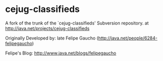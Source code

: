 cejug-classifieds
=================

A fork of the trunk of the `cejug-classifieds' Subversion repository.
at http://java.net/projects/cejug-classifieds

Originally Developed by: late Felipe Gaucho (http://java.net/people/6284-felipegaucho)

Felipe's Blog: http://www.java.net/blogs/felipegaucho


